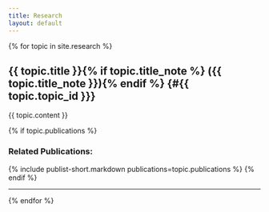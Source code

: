 ```yaml
---
title: Research
layout: default
---
```


{% for topic in site.research %}

## {{ topic.title }}{% if topic.title_note %} ({{ topic.title_note }}){% endif %} {#{{ topic.topic_id }}}
  
{{ topic.content }}
  
{% if topic.publications %}
### Related Publications:
{% include publist-short.markdown publications=topic.publications %}
{% endif %}
  
---
{% endfor %}
